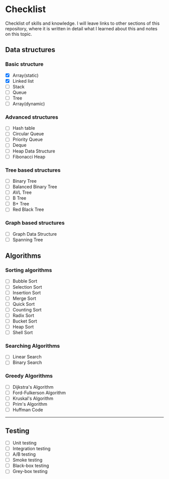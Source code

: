 # Checklist

Checklist of skills and knowledge. I will leave links to other sections of this repository, where it is written in detail what I learned about this and notes on this topic.

## Data structures

### Basic structure

- [x] Array(static)
- [x] Linked list
- [ ] Stack
- [ ] Queue
- [ ] Tree
- [ ] Array(dynamic)

### Advanced structures

- [ ] Hash table
- [ ] Circular Queue
- [ ] Priority Queue
- [ ] Deque
- [ ] Heap Data Structure
- [ ] Fibonacci Heap

### Tree based structures

- [ ] Binary Tree
- [ ] Balanced Binary Tree
- [ ] AVL Tree
- [ ] B Tree
- [ ] B+ Tree
- [ ] Red Black Tree

### Graph based structures

- [ ] Graph Data Structure
- [ ] Spanning Tree

## Algorithms

### Sorting algorithms

- [ ] Bubble Sort
- [ ] Selection Sort
- [ ] Insertion Sort
- [ ] Merge Sort
- [ ] Quick Sort
- [ ] Counting Sort
- [ ] Radix Sort
- [ ] Bucket Sort
- [ ] Heap Sort
- [ ] Shell Sort

### Searching Algorithms

- [ ] Linear Search
- [ ] Binary Search

### Greedy Algorithms

- [ ] Dijkstra's Algorithm
- [ ] Ford-Fulkerson Algorithm
- [ ] Kruskal's Algorithm
- [ ] Prim's Algorithm
- [ ] Huffman Code

---

## Testing

- [ ] Unit testing
- [ ] Integration testing
- [ ] A/B testing
- [ ] Smoke testing
- [ ] Black-box testing
- [ ] Grey-box testing
